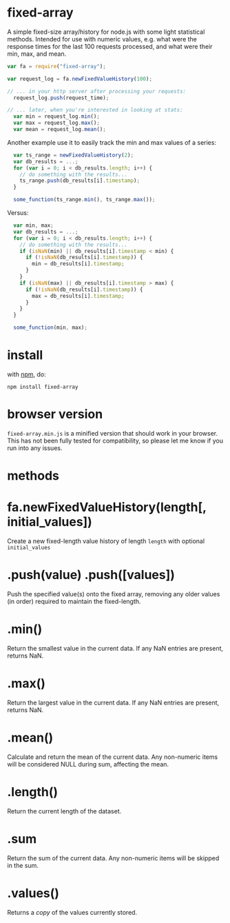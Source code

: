 # fixed-array

A simple fixed-size array/history for node.js with some light statistical methods. Intended for use with numeric values, e.g. what were the response times for the last 100 requests processed, and what were their min, max, and mean.

```javascript
var fa = require("fixed-array");

var request_log = fa.newFixedValueHistory(100);

// ... in your http server after processing your requests:
  request_log.push(request_time);

// ... later, when you're interested in looking at stats:
  var min = request_log.min();
  var max = request_log.max();
  var mean = request_log.mean();
```

Another example use it to easily track the min and max values of a series:
```javascript
  var ts_range = newFixedValueHistory(2);
  var db_results = ...;
  for (var i = 0; i < db_results.length; i++) {
    // do something with the results...
    ts_range.push(db_results[i].timestamp);
  }

  some_function(ts_range.min(), ts_range.max());
```

Versus:
```javascript
  var min, max;
  var db_results = ...;
  for (var i = 0; i < db_results.length; i++) {
    // do something with the results...
    if (isNaN(min) || db_results[i].timestamp < min) {
      if (!isNaN(db_results[i].timestamp)) {
        min = db_results[i].timestamp;
      }
    }
    if (isNaN(max) || db_results[i].timestamp > max) {
      if (!isNaN(db_results[i].timestamp)) {
        max = db_results[i].timestamp;
      }
    }
  }

  some_function(min, max);
```

install
=======

with [npm](http://npmjs.org), do:

    npm install fixed-array

browser version
===============

`fixed-array.min.js` is a minified version that should work in your browser. This has not been fully tested for compatibility, so please let me know if you run into any issues.

methods
=======

fa.newFixedValueHistory(length[, initial_values])
==========================================================

Create a new fixed-length value history of length `length` with optional `initial_values`

.push(value) .push([values])
============================

Push the specified value(s) onto the fixed array, removing any older values (in order) required to maintain the fixed-length.

.min()
=========

Return the smallest value in the current data. If any NaN entries are present, returns NaN.

.max()
=========

Return the largest value in the current data. If any NaN entries are present, returns NaN.

.mean()
==========

Calculate and return the mean of the current data. Any non-numeric items will be considered NULL during sum, affecting the mean.

.length()
============

Return the current length of the dataset.

.sum
=======

Return the sum of the current data. Any non-numeric items will be skipped in the sum.

.values()
============

Returns a *copy* of the values currently stored.
